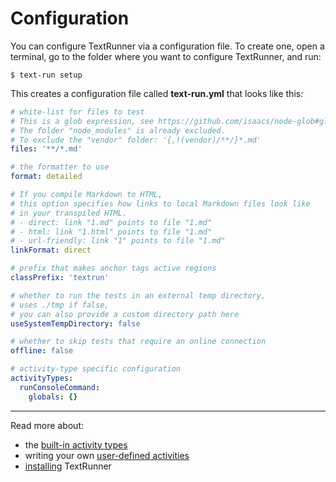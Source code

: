 # Configuration

You can configure TextRunner via a configuration file.
To create one, open a terminal,
go to the folder where you want to configure TextRunner, and run:

<a textrun="run-console-command">

```
$ text-run setup
````
</a>

This creates a configuration file called
<a textrun="verify-workspace-file-content">
__text-run.yml__ that looks like this:

```yml
# white-list for files to test
# This is a glob expression, see https://github.com/isaacs/node-glob#glob-primer
# The folder "node_modules" is already excluded.
# To exclude the "vendor" folder: '{,!(vendor)/**/}*.md'
files: '**/*.md'

# the formatter to use
format: detailed

# If you compile Markdown to HTML,
# this option specifies how links to local Markdown files look like
# in your transpiled HTML.
# - direct: link "1.md" points to file "1.md"
# - html: link "1.html" points to file "1.md"
# - url-friendly: link "1" points to file "1.md"
linkFormat: direct

# prefix that makes anchor tags active regions
classPrefix: 'textrun'

# whether to run the tests in an external temp directory,
# uses ./tmp if false,
# you can also provide a custom directory path here
useSystemTempDirectory: false

# whether to skip tests that require an online connection
offline: false

# activity-type specific configuration
activityTypes:
  runConsoleCommand:
    globals: {}
````

</a>

<hr>

Read more about:
- the [built-in activity types](built-in-activity-types)
- writing your own [user-defined activities](user-defined-activities.md)
- [installing](installation.md) TextRunner

